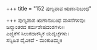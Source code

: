 +++
title = "152 ಪುಣ್ಯಪಾಪ ಋಣಾನುಬಂಧ"

+++
ಪುಣ್ಯಪಾಪ ಋಣಾನುಬಂಧ ವಾಸನೆಗಳಿವು।  
ಜನ್ಮಾಂತರದ ಕರ್ಮಶೇಷದಂಶಗಳು॥  
ಎಣ್ಣಿಕೆಗೆ ಸಿಲುಕದಾಕಸ್ಮಿಕ ಯದೃಚ್ಛೆಗಳು।  
ಸನ್ನಿಹಿತ ದೈವಿಕದೆ - ಮಂಕುತಿಮ್ಮ॥  

